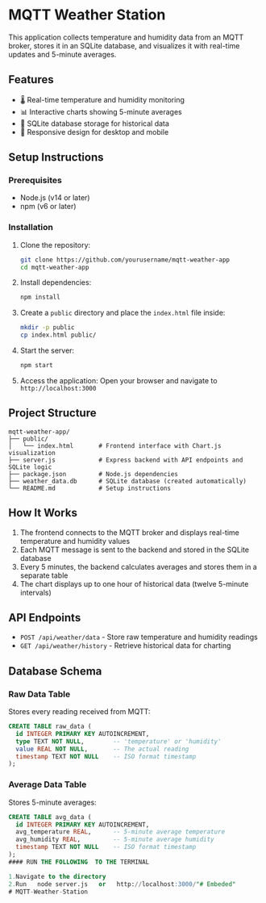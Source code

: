 # MQTT Weather Station

This application collects temperature and humidity data from an MQTT broker, stores it in an SQLite database, and visualizes it with real-time updates and 5-minute averages.

## Features

- 🌡️ Real-time temperature and humidity monitoring
- 📊 Interactive charts showing 5-minute averages
- 💾 SQLite database storage for historical data
- 📱 Responsive design for desktop and mobile

## Setup Instructions

### Prerequisites

- Node.js (v14 or later)
- npm (v6 or later)

### Installation

1. Clone the repository:
   ```bash
   git clone https://github.com/yourusername/mqtt-weather-app
   cd mqtt-weather-app
   ```

2. Install dependencies:
   ```bash
   npm install
   ```

3. Create a `public` directory and place the `index.html` file inside:
   ```bash
   mkdir -p public
   cp index.html public/
   ```

4. Start the server:
   ```bash
   npm start
   ```

5. Access the application:
   Open your browser and navigate to `http://localhost:3000`

## Project Structure

```
mqtt-weather-app/
├── public/
│   └── index.html       # Frontend interface with Chart.js visualization
├── server.js            # Express backend with API endpoints and SQLite logic
├── package.json         # Node.js dependencies
├── weather_data.db      # SQLite database (created automatically)
└── README.md            # Setup instructions
```

## How It Works

1. The frontend connects to the MQTT broker and displays real-time temperature and humidity values
2. Each MQTT message is sent to the backend and stored in the SQLite database
3. Every 5 minutes, the backend calculates averages and stores them in a separate table
4. The chart displays up to one hour of historical data (twelve 5-minute intervals)

## API Endpoints

- `POST /api/weather/data` - Store raw temperature and humidity readings
- `GET /api/weather/history` - Retrieve historical data for charting

## Database Schema

### Raw Data Table
Stores every reading received from MQTT:
```sql
CREATE TABLE raw_data (
  id INTEGER PRIMARY KEY AUTOINCREMENT,
  type TEXT NOT NULL,        -- 'temperature' or 'humidity'
  value REAL NOT NULL,       -- The actual reading
  timestamp TEXT NOT NULL    -- ISO format timestamp
);
```

### Average Data Table
Stores 5-minute averages:
```sql
CREATE TABLE avg_data (
  id INTEGER PRIMARY KEY AUTOINCREMENT,
  avg_temperature REAL,      -- 5-minute average temperature
  avg_humidity REAL,         -- 5-minute average humidity
  timestamp TEXT NOT NULL    -- ISO format timestamp
);
#### RUN THE FOLLOWING  TO THE TERMINAL 

1.Navigate to the directory
2.Run   node server.js   or   http://localhost:3000/"# Embeded" 
#   M Q T T - W e a t h e r - S t a t i o n  
 